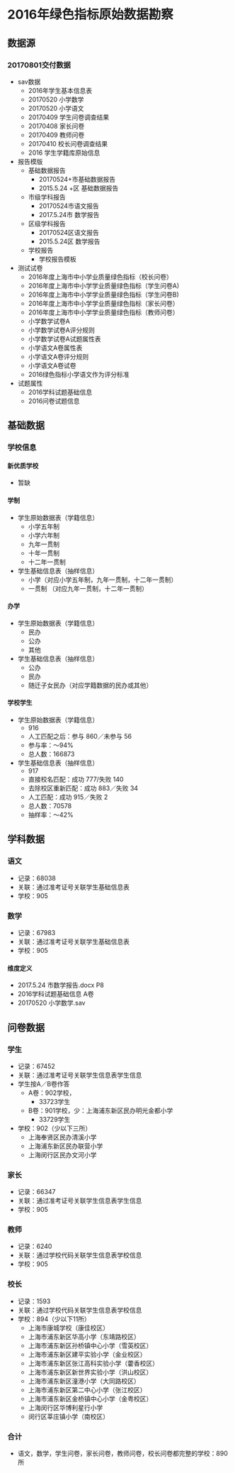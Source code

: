 # 2016年绿色指标原始数据勘察

## 数据源

### 20170801交付数据 
- sav数据
	- 2016年学生基本信息表
	- 20170520  小学数学
	- 20170520 小学语文
	- 20170409  学生问卷调查结果
	- 20170408  家长问卷
	- 20170409  教师问卷
	- 20170410  校长问卷调查结果
	- 2016 学生学籍库原始信息 
- 报告模版
	- 基础数据报告
		- 20170524+市基础数据报告
		- 2015.5.24 +区 基础数据报告
	- 市级学科报告
		- 20170524市语文报告
		- 2017.5.24市 数学报告 
	- 区级学科报告
		- 20170524区语文报告
		- 2015.5.24区 数学报告 
	- 学校报告 
		- 学校报告模板
- 测试试卷
	- 2016年度上海市中小学业质量绿色指标（校长问卷）
	- 2016年度上海市中小学学业质量绿色指标（学生问卷A)
	- 2016年度上海市中小学学业质量绿色指标（学生问卷B)
	- 2016年度上海市中小学学业质量绿色指标（家长问卷）
	- 2016年度上海市中小学学业质量绿色指标（教师问卷）
	- 小学数学试卷A
	- 小学数学试卷A评分规则
	- 小学数学试卷A试题属性表
	- 小学语文A卷属性表
	- 小学语文A卷评分规则
	- 小学语文A卷试卷
	- 2016绿色指标小学语文作为评分标准 
- 试题属性
	- 2016学科试题基础信息
	- 2016问卷试题信息
	  
## 基础数据

### 学校信息

#### 新优质学校
- 暂缺

#### 学制
- 学生原始数据表（学籍信息）
	- 小学五年制
	- 小学六年制
	- 九年一贯制
	- 十年一贯制
	- 十二年一贯制 
- 学生基础信息表（抽样信息）
	- 小学（对应小学五年制，九年一贯制，十二年一贯制）
	- 一贯制 （对应九年一贯制，十二年一贯制）

#### 办学
- 学生原始数据表（学籍信息）
	- 民办
	- 公办
	- 其他 
- 学生基础信息表（抽样信息）
	- 公办
	- 民办
	- 随迁子女民办（对应学籍数据的民办或其他）

#### 学校学生 
- 学生原始数据表（学籍信息）
	- 916
	- 人工匹配之后：参与 860／未参与 56
	- 参与率：～94%
	- 总人数：166873
- 学生基础信息表（抽样信息）
	- 917
	- 直接校名匹配：成功 777/失败 140
	- 去除校区重新匹配：成功 883／失败 34
	- 人工匹配：成功 915／失败 2
	- 总人数：70578
	- 抽样率：～42%

	 
## 学科数据

### 语文
- 记录：68038
- 关联：通过准考证号关联学生基础信息表
- 学校：905

### 数学
- 记录：67983
- 关联：通过准考证号关联学生基础信息表
- 学校：905

#### 维度定义
- 2017.5.24  市数学报告.docx P8
- 2016学科试题基础信息 A卷
- 20170520 小学数学.sav


## 问卷数据

### 学生
- 记录：67452
- 关联：通过准考证号关联学生信息表学生信息
- 学生按A／B卷作答
	- A卷：902学校，
		- 33723学生 
	- B卷：901学校，少：上海浦东新区民办明光金都小学  
		-  33729学生
- 学校：902（少以下三所）
	- 上海奉贤区民办清溪小学
	- 上海浦东新区民办联营小学
	- 上海闵行区民办文河小学 

### 家长
- 记录：66347
- 关联：通过准考证号关联学生信息表学生信息
- 学校：905

### 教师
- 记录：6240
- 关联：通过学校代码关联学生信息表学校信息
- 学校：905

### 校长
- 记录：1593
- 关联：通过学校代码关联学生信息表学校信息
- 学校：894（少以下11所）
	- 上海市康城学校（康佳校区）
	- 上海市浦东新区华高小学（东靖路校区）
	- 上海市浦东新区孙桥镇中心小学（雪英校区）
	- 上海市浦东新区建平实验小学（金业校区）
	- 上海市浦东新区张江高科实验小学（藿香校区）
	- 上海市浦东新区新世界实验小学（洪山校区）
	- 上海市浦东新区潼港小学（大同路校区）
	- 上海市浦东新区第二中心小学（张江校区）
	- 上海市浦东新区金桥镇中心小学（金粤校区）
	- 上海闵行区华博利星行小学
	- 闵行区莘庄镇小学（南校区）

### 合计
- 语文，数学，学生问卷，家长问卷，教师问卷，校长问卷都完整的学校：890所
